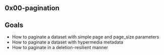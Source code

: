 ## 0x00-pagination

## Goals
- How to paginate a dataset with simple page and page_size parameters
- How to paginate a dataset with hypermedia metadata
- How to paginate in a deletion-resilient manner
